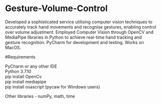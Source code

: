 # Gesture-Volume-Control
Developed a sophisticated service utilising computer vision techniques to accurately track hand movements and recognise gestures, enabling control over volume adjustment. Employed Computer Vision through OpenCV and MediaPipe libraries in Python to achieve real-time hand tracking and gesture recognition. PyCharm for development and testing. Works on MacOS.

#Requirements

PyCharm or any other IDE  
Python 3.7.10  
pip install OpenCv  
pip install mediapipe  
pip install osascript (pycaw for Windows users)

Other libraries - numPy, math, time
